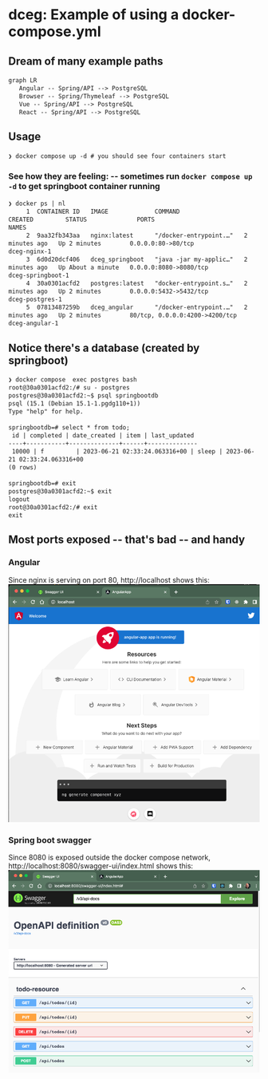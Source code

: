 # dceg: Example of using a docker-compose.yml 

## Dream of many example paths
```mermaid
graph LR
   Angular -- Spring/API --> PostgreSQL
   Browser -- Spring/Thymeleaf --> PostgreSQL
   Vue -- Spring/API --> PostgreSQL
   React -- Spring/API --> PostgreSQL
```

## Usage
```
❯ docker compose up -d # you should see four containers start
```

### See how they are feeling: -- sometimes run `docker compose up -d` to get springboot container running

```
❯ docker ps | nl
     1  CONTAINER ID   IMAGE             COMMAND                  CREATED         STATUS              PORTS                            NAMES
     2  9aa32fb343aa   nginx:latest      "/docker-entrypoint.…"   2 minutes ago   Up 2 minutes        0.0.0.0:80->80/tcp               dceg-nginx-1
     3  6d0d20dcf406   dceg_springboot   "java -jar my-applic…"   2 minutes ago   Up About a minute   0.0.0.0:8080->8080/tcp           dceg-springboot-1
     4  30a0301acfd2   postgres:latest   "docker-entrypoint.s…"   2 minutes ago   Up 2 minutes        0.0.0.0:5432->5432/tcp           dceg-postgres-1
     5  07813487259b   dceg_angular      "/docker-entrypoint.…"   2 minutes ago   Up 2 minutes        80/tcp, 0.0.0.0:4200->4200/tcp   dceg-angular-1
```


## Notice there's a database (created by springboot)

```
❯ docker compose  exec postgres bash
root@30a0301acfd2:/# su - postgres
postgres@30a0301acfd2:~$ psql springbootdb
psql (15.1 (Debian 15.1-1.pgdg110+1))
Type "help" for help.

springbootdb=# select * from todo;
 id | completed | date_created | item | last_updated
----+-----------+--------------+------+--------------
 10000 | f         | 2023-06-21 02:33:24.063316+00 | sleep | 2023-06-21 02:33:24.063316+00
(0 rows)

springbootdb=# exit
postgres@30a0301acfd2:~$ exit
logout
root@30a0301acfd2:/# exit
exit
```

## Most ports exposed -- that's bad -- and handy

### Angular
Since nginx is serving on port 80, http://localhost shows this:
![angular app](img/angular1.png)

### Spring boot swagger 
Since 8080 is exposed outside the docker compose network, http://localhost:8080/swagger-ui/index.html shows this:
![swagger from spring boot](img/swagger1.png)



